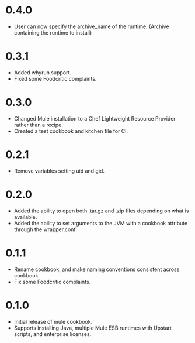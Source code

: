 # 0.4.0

* User can now specify the archive_name of the runtime. (Archive containing the runtime to install)

# 0.3.1

* Added whyrun support.
* Fixed some Foodcritic complaints.

# 0.3.0

* Changed Mule installation to a Chef Lightweight Resource Provider rather than a recipe.
* Created a test cookbook and kitchen file for CI.

# 0.2.1

* Remove variables setting uid and gid.

# 0.2.0

* Added the ability to open both .tar.gz and .zip files depending on what is available.
* Added the ability to set arguments to the JVM with a cookbook attribute through the wrapper.conf.

# 0.1.1

* Rename cookbook, and make naming conventions consistent across cookbook.
* Fix some Foodcritic complaints.

# 0.1.0

* Initial release of mule cookbook.
* Supports installing Java, multiple Mule ESB runtimes with Upstart scripts, and enterprise licenses.
